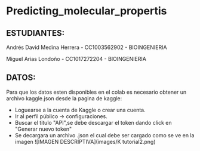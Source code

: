 # Predicting_molecular_propertis
## ESTUDIANTES:
Andrés David Medina Herrera - CC1003562902 - BIOINGENIERIA

Miguel Arias Londoño - CC1017272204 - BIOINGENIERIA
## DATOS:
Para que los datos esten disponibles en el colab es necesario obtener un archivo kaggle.json desde la pagina de kaggle:
- Loguearse a la cuenta de Kaggle o crear una cuenta.
- Ir al perfil público -> configuraciones.
- Buscar el titulo "API",se debe descargar el token dando click en "Generar nuevo token"
- Se decargara un archivo .json el cual debe ser cargado como se ve en la imagen
![IMAGEN DESCRIPTIVA](images/K tutorial2.png)
